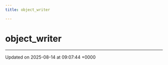 ```yaml
---
title: object_writer

---
```


# object_writer





-------------------------------

Updated on 2025-08-14 at 09:07:44 +0000